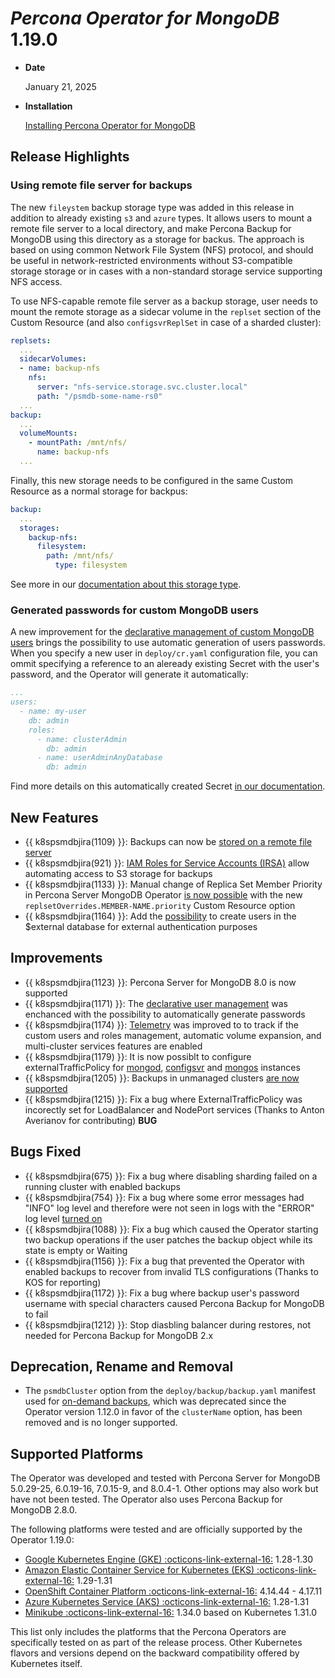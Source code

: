 # *Percona Operator for MongoDB* 1.19.0

* **Date**

    January 21, 2025

* **Installation**

    [Installing Percona Operator for MongoDB](../System-Requirements.md#installation-guidelines)

## Release Highlights

### Using remote file server for backups

The new `fileystem` backup storage type was added in this release in addition to already existing `s3` and `azure` types. 
It allows users to mount a remote file server to a local directory, and make Percona Backup for MongoDB using this directory as a storage for backus.
The approach is based on using common Network File System (NFS) protocol, and should be useful in network-restricted environments without S3-compatible storage storage or in cases with a non-standard storage service supporting NFS access.

To use NFS-capable remote file server as a backup storage, user needs to mount the remote storage as a sidecar volume in the `replset` section of the Custom Resource (and also `configsvrReplSet` in case of a sharded cluster):

```yaml
replsets:
  ...
  sidecarVolumes:
  - name: backup-nfs
    nfs:
      server: "nfs-service.storage.svc.cluster.local"
      path: "/psmdb-some-name-rs0"
  ...
backup:
  ...
  volumeMounts:
    - mountPath: /mnt/nfs/
      name: backup-nfs
  ...
```

Finally, this new storage needs to be configured in the same Custom Resource as a normal storage for backpus:

```yaml
backup:
  ...
  storages:
    backup-nfs:
      filesystem:
        path: /mnt/nfs/
          type: filesystem
```

See more in our [documentation about this storage type](../backups-storage.md#remote-file-server).

### Generated passwords for custom MongoDB users

A new improvement for the [declarative management of custom MongoDB users](../users.md#unprivileged-users) brings the possibility to use automatic generation of users passwords. When you specify a new user in `deploy/cr.yaml` configuration file, you can ommit specifying a reference to an aleready existing Secret with the user's password, and the Operator will generate it automatically:

```yaml
...
users:
  - name: my-user
    db: admin
    roles:
      - name: clusterAdmin
        db: admin
      - name: userAdminAnyDatabase
        db: admin
```

Find more details on this automatically created Secret [in our documentation](../users.md#custom-mongodb-roles).

## New Features

* {{ k8spsmdbjira(1109) }}: Backups can now be [stored on a remote file server](../backups-storage.md#remote-file-server)
* {{ k8spsmdbjira(921) }}: [IAM Roles for Service Accounts (IRSA)](../backups-storage.md#__tabbed_2_2) allow automating access to S3 storage for backups
* {{ k8spsmdbjira(1133) }}: Manual change of Replica Set Member Priority in Percona Server MongoDB Operator [is now possible](../operator.md#replsetoverridesmember-namepriority) with the new `replsetOverrides.MEMBER-NAME.priority` Custom Resource option
* {{ k8spsmdbjira(1164) }}: Add the [possibility](../users.md#commonsecret) to create users in the $external database for external authentication purposes 

## Improvements

* {{ k8spsmdbjira(1123) }}: Percona Server for MongoDB 8.0 is now supported
* {{ k8spsmdbjira(1171) }}: The [declarative user management](../users.md#create-users-in-the-custom-resource) was enchanced with the possibility to automatically generate passwords
* {{ k8spsmdbjira(1174) }}: [Telemetry](../telemetry.md) was improved to to track if the custom users and roles management, automatic volume expansion, and multi-cluster services features are enabled
* {{ k8spsmdbjira(1179) }}: It is now possiblt to configure externalTrafficPolicy for [mongod](../operator.md#replsetsexposeexternaltrafficpolicy), [configsvr](../operator.md#shardingconfigsvrreplsetexposeexternaltrafficpolicy) and [mongos](../operator.md#shardingmongosexternaltrafficpolicy) instances
* {{ k8spsmdbjira(1205) }}: Backups in unmanaged clusters [are now supported](../replication-backups.md)
* {{ k8spsmdbjira(1215) }}: Fix a bug where ExternalTrafficPolicy was incorectly set for LoadBalancer and NodePort services (Thanks to Anton Averianov for contributing) **BUG**

## Bugs Fixed

* {{ k8spsmdbjira(675) }}: Fix a bug where disabling sharding failed on a running cluster with enabled backups
* {{ k8spsmdbjira(754) }}: Fix a bug where some error messages had "INFO" log level and therefore were not seen in logs with the "ERROR" log level [turned on](../debug-logs.md#changing-logs-representation)
* {{ k8spsmdbjira(1088) }}: Fix a bug which caused the Operator starting two backup operations if the user patches the backup object while its state is empty or Waiting 
* {{ k8spsmdbjira(1156) }}: Fix a bug that prevented the Operator with enabled backups to recover from invalid TLS configurations (Thanks to KOS for reporting)
* {{ k8spsmdbjira(1172) }}: Fix a bug where backup user's password username with special characters caused Percona Backup for MongoDB to fail
* {{ k8spsmdbjira(1212) }}: Stop diasbling balancer during restores, not needed for Percona Backup for MongoDB 2.x

## Deprecation, Rename and Removal

* The `psmdbCluster` option from the `deploy/backup/backup.yaml` manifest used for [on-demand backups](../backups-ondemand.md), which was deprecated since the Operator version 1.12.0 in favor of the `clusterName` option, has been removed and is no longer supported.

## Supported Platforms

The Operator was developed and tested with Percona Server for MongoDB 5.0.29-25, 6.0.19-16, 7.0.15-9, and 8.0.4-1. Other options may also work but have not been tested. The Operator also uses Percona Backup for MongoDB 2.8.0.

The following platforms were tested and are officially supported by the Operator 1.19.0:

* [Google Kubernetes Engine (GKE) :octicons-link-external-16:](https://cloud.google.com/kubernetes-engine) 1.28-1.30
* [Amazon Elastic Container Service for Kubernetes (EKS) :octicons-link-external-16:](https://aws.amazon.com) 1.29-1.31
* [OpenShift Container Platform :octicons-link-external-16:](https://www.redhat.com/en/technologies/cloud-computing/openshift) 4.14.44 - 4.17.11
* [Azure Kubernetes Service (AKS) :octicons-link-external-16:](https://azure.microsoft.com/en-us/services/kubernetes-service/) 1.28-1.31
* [Minikube :octicons-link-external-16:](https://github.com/kubernetes/minikube) 1.34.0 based on Kubernetes 1.31.0

This list only includes the platforms that the Percona Operators are specifically tested on as part of the release process. Other Kubernetes flavors and versions depend on the backward compatibility offered by Kubernetes itself.
